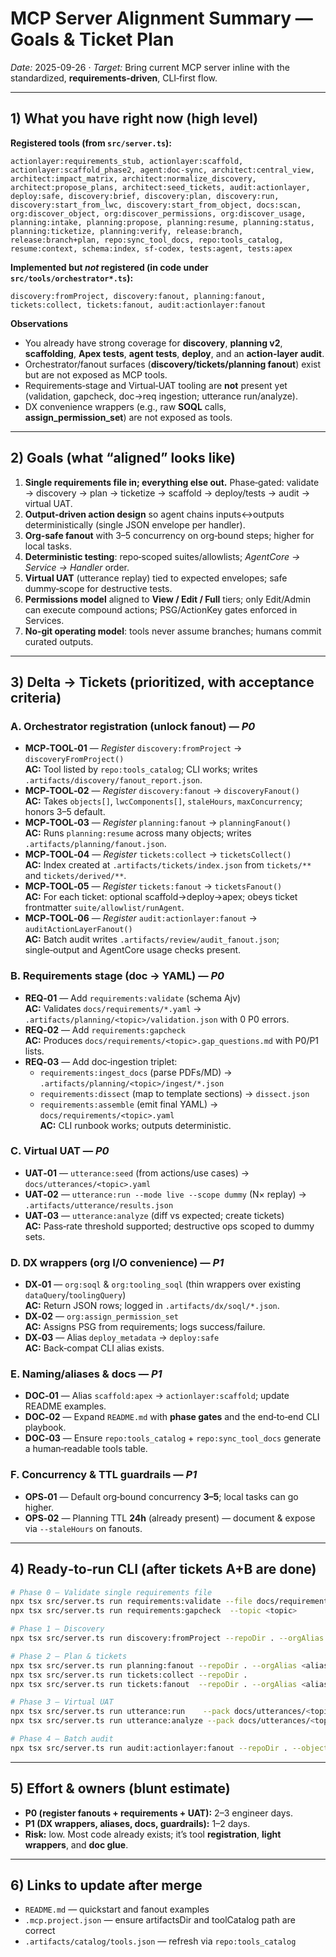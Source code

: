 # MCP Server Alignment Summary — Goals & Ticket Plan
*Date:* 2025-09-26 · *Target:* Bring current MCP server inline with the standardized, **requirements‑driven**, CLI‑first flow.

---

## 1) What you have right now (high level)
**Registered tools (from `src/server.ts`):**
```
actionlayer:requirements_stub, actionlayer:scaffold, actionlayer:scaffold_phase2, agent:doc-sync, architect:central_view, architect:impact_matrix, architect:normalize_discovery, architect:propose_plans, architect:seed_tickets, audit:actionlayer, deploy:safe, discovery:brief, discovery:plan, discovery:run, discovery:start_from_lwc, discovery:start_from_object, docs:scan, org:discover_object, org:discover_permissions, org:discover_usage, planning:intake, planning:propose, planning:resume, planning:status, planning:ticketize, planning:verify, release:branch, release:branch+plan, repo:sync_tool_docs, repo:tools_catalog, resume:context, schema:index, sf-codex, tests:agent, tests:apex
```

**Implemented but *not* registered (in code under `src/tools/orchestrator*.ts`):**
```
discovery:fromProject, discovery:fanout, planning:fanout, tickets:collect, tickets:fanout, audit:actionlayer:fanout
```

**Observations**
- You already have strong coverage for **discovery**, **planning v2**, **scaffolding**, **Apex tests**, **agent tests**, **deploy**, and an **action‑layer audit**.
- Orchestrator/fanout surfaces (**discovery/tickets/planning fanout**) exist but are not exposed as MCP tools.
- Requirements‑stage and Virtual‑UAT tooling are **not** present yet (validation, gapcheck, doc→req ingestion; utterance run/analyze).
- DX convenience wrappers (e.g., raw **SOQL** calls, **assign_permission_set**) are not exposed as tools.

---

## 2) Goals (what “aligned” looks like)
1. **Single requirements file in; everything else out.** Phase‑gated: validate → discovery → plan → ticketize → scaffold → deploy/tests → audit → virtual UAT.
2. **Output‑driven action design** so agent chains inputs↔outputs deterministically (single JSON envelope per handler).
3. **Org‑safe fanout** with 3–5 concurrency on org‑bound steps; higher for local tasks.
4. **Deterministic testing**: repo‑scoped suites/allowlists; *AgentCore → Service → Handler* order.
5. **Virtual UAT** (utterance replay) tied to expected envelopes; safe dummy‑scope for destructive tests.
6. **Permissions model** aligned to **View / Edit / Full** tiers; only Edit/Admin can execute compound actions; PSG/ActionKey gates enforced in Services.
7. **No‑git operating model**: tools never assume branches; humans commit curated outputs.

---

## 3) Delta → Tickets (prioritized, with acceptance criteria)

### A. Orchestrator registration (unlock fanout) — *P0*
- **MCP‑TOOL‑01** — *Register* `discovery:fromProject` → `discoveryFromProject()`  
  **AC:** Tool listed by `repo:tools_catalog`; CLI works; writes `.artifacts/discovery/fanout_report.json`.
- **MCP‑TOOL‑02** — *Register* `discovery:fanout` → `discoveryFanout()`  
  **AC:** Takes `objects[]`, `lwcComponents[]`, `staleHours`, `maxConcurrency`; honors 3–5 default.
- **MCP‑TOOL‑03** — *Register* `planning:fanout` → `planningFanout()`  
  **AC:** Runs `planning:resume` across many objects; writes `.artifacts/planning/fanout.json`.
- **MCP‑TOOL‑04** — *Register* `tickets:collect` → `ticketsCollect()`  
  **AC:** Index created at `.artifacts/tickets/index.json` from `tickets/**` and `tickets/derived/**`.
- **MCP‑TOOL‑05** — *Register* `tickets:fanout` → `ticketsFanout()`  
  **AC:** For each ticket: optional scaffold→deploy→apex; obeys ticket frontmatter `suite/allowlist/runAgent`.
- **MCP‑TOOL‑06** — *Register* `audit:actionlayer:fanout` → `auditActionLayerFanout()`  
  **AC:** Batch audit writes `.artifacts/review/audit_fanout.json`; single‑output and AgentCore usage checks present.

### B. Requirements stage (doc → YAML) — *P0*
- **REQ‑01** — Add `requirements:validate` (schema Ajv)  
  **AC:** Validates `docs/requirements/*.yaml` → `.artifacts/planning/<topic>/validation.json` with 0 P0 errors.
- **REQ‑02** — Add `requirements:gapcheck`  
  **AC:** Produces `docs/requirements/<topic>.gap_questions.md` with P0/P1 lists.
- **REQ‑03** — Add doc‑ingestion triplet:  
  - `requirements:ingest_docs` (parse PDFs/MD) → `.artifacts/planning/<topic>/ingest/*.json`  
  - `requirements:dissect` (map to template sections) → `dissect.json`  
  - `requirements:assemble` (emit final YAML) → `docs/requirements/<topic>.yaml`  
  **AC:** CLI runbook works; outputs deterministic.

### C. Virtual UAT — *P0*
- **UAT‑01** — `utterance:seed` (from actions/use cases) → `docs/utterances/<topic>.yaml`  
- **UAT‑02** — `utterance:run --mode live --scope dummy` (N× replay) → `.artifacts/utterance/results.json`  
- **UAT‑03** — `utterance:analyze` (diff vs expected; create tickets)  
  **AC:** Pass‑rate threshold supported; destructive ops scoped to dummy sets.

### D. DX wrappers (org I/O convenience) — *P1*
- **DX‑01** — `org:soql` & `org:tooling_soql` (thin wrappers over existing `dataQuery`/`toolingQuery`)  
  **AC:** Return JSON rows; logged in `.artifacts/dx/soql/*.json`.
- **DX‑02** — `org:assign_permission_set`  
  **AC:** Assigns PSG from requirements; logs success/failure.
- **DX‑03** — Alias `deploy_metadata` → `deploy:safe`  
  **AC:** Back‑compat CLI alias exists.

### E. Naming/aliases & docs — *P1*
- **DOC‑01** — Alias `scaffold:apex` → `actionlayer:scaffold`; update README examples.  
- **DOC‑02** — Expand `README.md` with **phase gates** and the end‑to‑end CLI playbook.  
- **DOC‑03** — Ensure `repo:tools_catalog` + `repo:sync_tool_docs` generate a human‑readable tools table.

### F. Concurrency & TTL guardrails — *P1*
- **OPS‑01** — Default org‑bound concurrency **3–5**; local tasks can go higher.  
- **OPS‑02** — Planning TTL **24h** (already present) — document & expose via `--staleHours` on fanouts.

---

## 4) Ready‑to‑run CLI (after tickets A+B are done)
```bash
# Phase 0 — Validate single requirements file
npx tsx src/server.ts run requirements:validate --file docs/requirements/<topic>.yaml
npx tsx src/server.ts run requirements:gapcheck  --topic <topic>

# Phase 1 — Discovery
npx tsx src/server.ts run discovery:fromProject --repoDir . --orgAlias <alias> --maxConcurrency 4 --doPlan true --doBrief true

# Phase 2 — Plan & tickets
npx tsx src/server.ts run planning:fanout --repoDir . --orgAlias <alias> --objects '["A__c","B__c"]'
npx tsx src/server.ts run tickets:collect --repoDir .
npx tsx src/server.ts run tickets:fanout  --repoDir . --orgAlias <alias> --runScaffold true --runDeploy true --runApex true

# Phase 3 — Virtual UAT
npx tsx src/server.ts run utterance:run    --pack docs/utterances/<topic>.yaml --mode live --scope dummy
npx tsx src/server.ts run utterance:analyze --pack docs/utterances/<topic>.yaml

# Phase 4 — Batch audit
npx tsx src/server.ts run audit:actionlayer:fanout --repoDir . --objects '["A__c","B__c"]' --maxConcurrency 4 --apply false
```

---

## 5) Effort & owners (blunt estimate)
- **P0 (register fanouts + requirements + UAT):** 2–3 engineer days.
- **P1 (DX wrappers, aliases, docs, guardrails):** 1–2 days.
- **Risk:** low. Most code already exists; it’s tool **registration**, **light wrappers**, and **doc glue**.

---

## 6) Links to update after merge
- `README.md` — quickstart and fanout examples
- `.mcp.project.json` — ensure artifactsDir and toolCatalog path are correct
- `.artifacts/catalog/tools.json` — refresh via `repo:tools_catalog`
